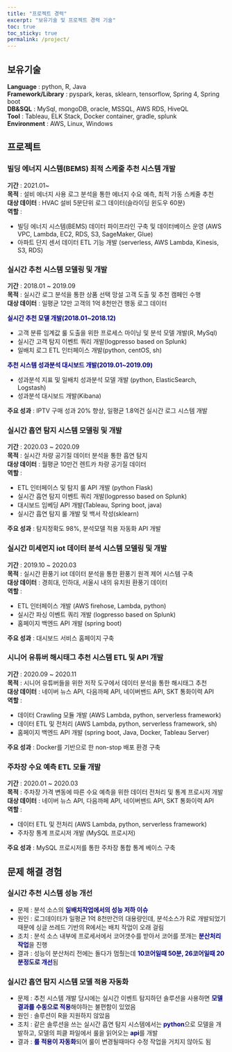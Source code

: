 ```yaml
---
title: "프로젝트 경력"
excerpt: "보유기술 및 프로젝트 경력 기술"
toc: true
toc_sticky: true
permalink: /project/
---
```

## 보유기술
**Language** : python, R, Java    
**Framework/Library** : pyspark, keras, sklearn, tensorflow, Spring 4, Spring boot    
**DB&SQL** : MySql, mongoDB, oracle, MSSQL, AWS RDS, HiveQL  
**Tool** : Tableau, ELK Stack, Docker container, gradle, splunk    
**Environment** : AWS, Linux, Windows     

## 프로젝트
### 빌딩 에너지 시스템(BEMS) 최적 스케줄 추천 시스템 개발
**기간** : 2021.01~    
**목적** : 설비 에너지 사용 로그 분석을 통한 에너지 수요 예측, 최적 가동 스케줄 추천    
**대상 데이터** : HVAC 설비 5분단위 로그 데이터(슬라이딩 윈도우 60분)    
**역할** :    
- 빌딩 에너지 시스템(BEMS) 데이터 파이프라인 구축 및 데이터베이스 운영 (AWS VPC, Lambda, EC2, RDS, S3, SageMaker, Glue)
- 아파트 단지 센서 데이터 ETL 기능 개발 (serverless, AWS Lambda, Kinesis, S3, RDS)

### 실시간 추천 시스템 모델링 및 개발 
**기간** : 2018.01 ~ 2019.09    
**목적** : 실시간 로그 분석을 통한 상품 선택 망설 고객 도출 및 추천 캠페인 수행    
**대상 데이터** : 일평균 12만 고객의 1억 8천만건 행동 로그 데이터    

<span style="color:navy">**실시간 추천 모델 개발(2018.01~2018.12)**</span>
- 고객 분류 임계값 룰 도출을 위한 프로세스 마이닝 및 분석 모델 개발(R, MySql)
- 실시간 고객 탐지 이벤트 쿼리 개발(logpresso based on Splunk)
- 일배치 로그 ETL 인터페이스 개발(python, centOS, sh)    

<span style="color:navy">**추천 시스템 성과분석 대시보드 개발(2019.01~2019.09)**</span>
- 성과분석 지표 및 일배치 성과분석 모델 개발 (python, ElasticSearch, Logstash)
- 성과분석 대시보드 개발(Kibana)
    
**주요 성과** : IPTV 구매 성과 20% 향상, 일평균 1.8억건 실시간 로그 시스템 개발

### 실시간 흡연 탐지 시스템 모델링 및 개발
**기간** : 2020.03 ~ 2020.09    
**목적** : 실시간 차량 공기질 데이터 분석을 통한 흡연 탐지     
**대상 데이터** : 월평균 10만건 렌트카 차량 공기질 데이터    
**역할** :
- ETL 인터페이스 및 탐지 룰 API 개발 (python Flask)
- 실시간 흡연 탐지 이벤트 쿼리 개발(logpresso based on Splunk)
- 대시보드 임베딩 API 개발(Tableau, Spring boot, java)
- 실시간 흡연 탐지 룰 개발 및 백서 작성(sklearn)    
    
**주요 성과** : 탐지정확도 98%, 분석모델 적용 자동화 API 개발

### 실시간 미세먼지 iot 데이터 분석 시스템 모델링 및 개발
**기간** : 2019.10 ~ 2020.03    
**목적** : 실시간 환풍기 iot 데이터 분석을 통한 환풍기 원격 제어 시스템 구축    
**대상 데이터** : 경희대, 인하대, 서울시 내의 유치원 환풍기 데이터   
**역할** :
- ETL 인터페이스 개발 (AWS firehose, Lambda, python)
- 실시간 파싱 이벤트 쿼리 개발 (logpresso based on Splunk)
- 홈페이지 백엔드 API 개발 (spring boot)  
    
**주요 성과** : 대시보드 서비스 홈페이지 구축

### 시니어 유튜버 해시태그 추천 시스템 ETL 및 API 개발
**기간** : 2020.09 ~ 2020.11   
**목적** : 시니어 유튜버들을 위한 저작 도구에서 데이터 분석을 통한 해시태그 추천    
**대상 데이터** : 네이버 뉴스 API, 다음까페 API, 네이버밴드 API, SKT 통화이력 API    
**역할** :
-  데이터 Crawling 모듈 개발 (AWS Lambda, python, serverless framework)
-  데이터 ETL 및 전처리 (AWS Lambda, python, serverless framework, sh)
-  홈페이지 백엔드 API 개발 (spring boot, Java, Docker, Tableau Server)   
    
**주요 성과** : Docker를 기반으로 한 non-stop 배포 환경 구축

### 주차장 수요 예측 ETL 모듈 개발
**기간** : 2020.01 ~ 2020.03   
**목적** : 주차장 가격 변동에 따른 수요 예측을 위한 데이터 전처리 및 통계 프로시저 개발   
**대상 데이터** : 네이버 뉴스 API, 다음까페 API, 네이버밴드 API, SKT 통화이력 API    
**역할** :
-  데이터 ETL 및 전처리 (AWS Lambda, python, serverless framework)
-  주차장 통계 프로시저 개발 (MySQL 프로시저)  
    
**주요 성과** : MySQL 프로시저를 통한 주차장 통합 통계 베이스 구축



## 문제 해결 경험 
### 실시간 추천 시스템 성능 개선
- 문제 : 분석 소스의 <span style="color:navy">**일배치작업에서의 성능 저하 이슈**</span>
- 원인 : 로그데이터가 일평균 1억 8천만건의 대용량인데, 분석소스가 R로 개발되었기 때문에 싱글 쓰레드 기반의 R에서는 배치 작업이 오래 걸림
- 조치 : 분석 소스 내부에 프로세서에서 코어갯수를 받아서 코어를 쪼개는 <span style="color:navy">**분산처리 작업**</span>을 진행
- 결과 : 성능이 분산처리 전에는 돌다가 멈췄는데 <span style="color:navy">**10코어일때 50분, 26코어일때 20분정도로 개선**</span>됨 

### 실시간 흡연 탐지 시스템 모델 적용 자동화
- 문제 : 추천 시스템 개발 당시에는 실시간 이벤트 탐지하던 솔루션을 사용하면 <span style="color:navy">**모델 결과를 수동으로 적용**</span>해야하는 불편함이 있었음
- 원인 : 솔루션이 R을 지원하지 않았음 
- 조치 : 같은 솔루션을 쓰는 실시간 흡연 탐지 시스템에서는 <span style="color:navy">**python**</span>으로 모델을 개발하고, 모델의 피클 파일에서 룰을 읽어오는 <span style="color:navy">**api**</span>를 개발
- 결과 : <span style="color:navy">**룰 적용이 자동화**</span>되어 룰이 변경될때마다 수정 작업을 거치지 않아도 됨